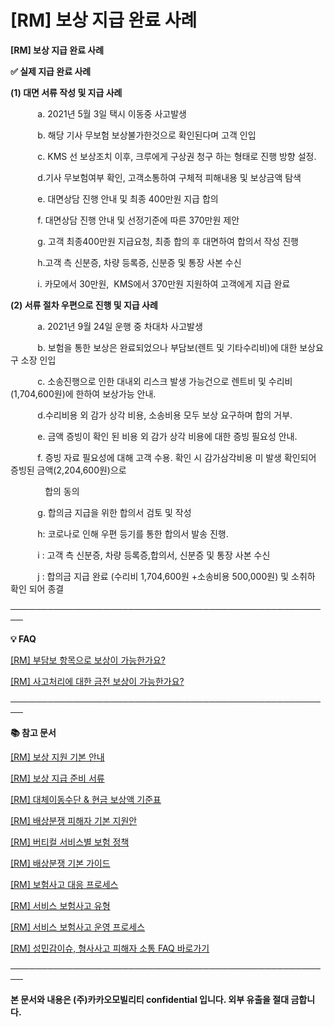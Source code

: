# [RM] 보상 지급 완료 사례

**[RM] 보상 지급 완료 사례**

**✅ 실제 지급 완료 사례**

**(1) 대면 서류 작성 및 지급 사례**

           a. 2021년 5월 3일 택시 이동중 사고발생

           b. 해당 기사 무보험 보상불가한것으로 확인된다며 고객 인입

           c. KMS 선 보상조치 이후, 크루에게 구상권 청구 하는 형태로 진행 방향 설정.

           d.기사 무보험여부 확인, 고객소통하여 구체적 피해내용 및 보상금액 탐색

           e. 대면상담 진행 안내 및 최종 400만원 지급 합의

           f. 대면상담 진행 안내 및 선정기준에 따른 370만원 제안

           g. 고객 최종400만원 지급요청, 최종 합의 후 대면하여 합의서 작성 진행

           h.고객 측 신분증, 차량 등록증, 신분증 및 통장 사본 수신

           i. 카모에서 30만원,  KMS에서 370만원 지원하여 고객에게 지급 완료

**(2) 서류 절차 우편으로 진행 및 지급 사례**

           a. 2021년 9월 24일 운행 중 차대차 사고발생

           b. 보험을 통한 보상은 완료되었으나 부담보(렌트 및 기타수리비)에 대한 보상요구 소장 인입

           c. 소송진행으로 인한 대내외 리스크 발생 가능건으로 렌트비 및 수리비(1,704,600원)에 한하여 보상가능 안내.

           d.수리비용 외 감가 상각 비용, 소송비용 모두 보상 요구하며 합의 거부.

           e. 금액 증빙이 확인 된 비용 외 감가 상각 비용에 대한 증빙 필요성 안내.

           f. 증빙 자료 필요성에 대해 고객 수용. 확인 시 감가삼각비용 미 발생 확인되어 증빙된 금액(2,204,600원)으로

              합의 동의

           g. 합의금 지급을 위한 합의서 검토 및 작성

           h: 코로나로 인해 우편 등기를 통한 합의서 발송 진행.

           i : 고객 측 신분증, 차량 등록증,합의서, 신분증 및 통장 사본 수신

           j : 합의금 지급 완료 (수리비 1,704,600원 +소송비용 500,000원) 및 소취하 확인 되어 종결

**────────────────────────────────────────────────────**

****💡 FAQ****

[[RM] 부담보 항목으로 보상이 가능한가요?](https://kakaomobilitysupport.zendesk.com/hc/ko/articles/40683393656729)

[[RM] 사고처리에 대한 금전 보상이 가능한가요?](https://kakaomobilitysupport.zendesk.com/hc/ko/articles/40683118321049)

**────────────────────────────────────────────────────**

**📚 참고 문서**

[[RM] 보상 지원 기본 안내](https://kakaomobilitysupport.zendesk.com/hc/ko/articles/40814368669721)

[[RM] 보상 지급 준비 서류](https://kakaomobilitysupport.zendesk.com/hc/ko/articles/40816013089561)

[[RM] 대체이동수단 & 현금 보상액 기준표](https://kakaomobilitysupport.zendesk.com/hc/ko/articles/40815287524761)

[[RM] 배상분쟁 피해자 기본 지원안](https://kakaomobilitysupport.zendesk.com/hc/ko/articles/40717919011225)

[[RM] 버티컬 서비스별 보험 정책](https://kakaomobilitysupport.zendesk.com/hc/ko/articles/40716956454681)

[[RM] 배상분쟁 기본 가이드](https://kakaomobilitysupport.zendesk.com/hc/ko/articles/40715116674329)

[[RM] 보험사고 대응 프로세스](https://kakaomobilitysupport.zendesk.com/hc/ko/articles/40717238182553)

[[RM] 서비스 보험사고 유형](https://kakaomobilitysupport.zendesk.com/hc/ko/articles/40721290232729)

[[RM] 서비스 보험사고 운영 프로세스](https://kakaomobilitysupport.zendesk.com/hc/ko/articles/40721365410585)

[[RM] 성민감이슈, 형사사고 피해자 소통 FAQ 바로가기](https://kakaomobilitysupport.zendesk.com/hc/ko/sections/39995774557721--RM-%EC%84%B1%EB%AF%BC%EA%B0%90%EC%9D%B4%EC%8A%88-%ED%98%95%EC%82%AC%EC%82%AC%EA%B3%A0-%ED%94%BC%ED%95%B4%EC%9E%90-%EC%86%8C%ED%86%B5-FAQ)

**────────────────────────────────────────────────────**

**본 문서와 내용은 (주)카카오모빌리티 confidential 입니다. 외부 유출을 절대 금합니다.**